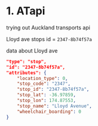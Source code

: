 # 1. ATapi
trying out Auckland transports api 


Lloyd ave stops id = ```2347-8b74f57a```

data about Lloyd ave
```json
"type": "stop",
"id": "2347-8b74f57a",
"attributes": {
    "location_type": 0,
    "stop_code": "2347",
    "stop_id": "2347-8b74f57a",
    "stop_lat": -36.97859,
    "stop_lon": 174.87553,
    "stop_name": "Lloyd Avenue",
    "wheelchair_boarding": 0
}
```
